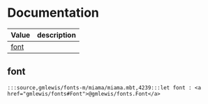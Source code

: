 # Documentation
|Value|description|
|---|---|
|[font](#font)||

## font

```moonbit
:::source,gmlewis/fonts-m/miama/miama.mbt,4239:::let font : <a href="gmlewis/fonts#Font">@gmlewis/fonts.Font</a>
```

